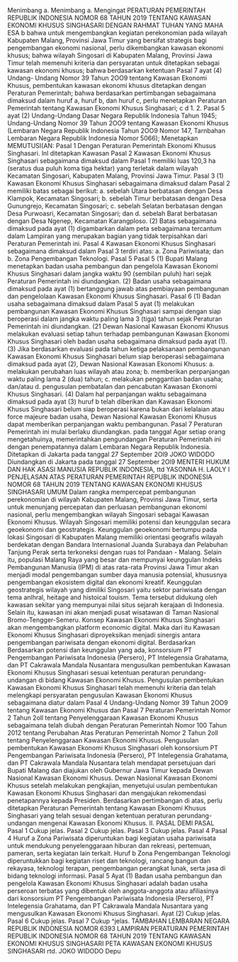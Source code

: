  Menimbang a. Menimbang a. Mengingat PERATURAN PEMERINTAH REPUBLIK INDONESIA NOMOR 68 TAHUN 2019 TENTANG KAWASAN EKONOMI KHUSUS SINGHASARI
DENGAN RAHMAT TUHAN YANG MAHA ESA b bahwa untuk mengembangkan kegiatan perekonomian pada wilayah Kabupaten Malang, Provinsi Jawa Timur yang bersifat strategis bagi pengembangan ekonomi nasional, perlu dikembangkan kawasan ekonomi khusus; bahwa wilayah Singosari di Kabupaten Malang, Provinsi Jawa Timur telah memenuhi kriteria dan persyaratan untuk ditetapkan sebagai kawasan ekonomi khusus; bahwa berdasarkan ketentuan Pasal 7 ayat (4) Undang- Undang Nomor 39 Tahun 2OO9 tentang Kawasan Ekonomi Khusus, pembentukan kawasan ekonomi khusus ditetapkan dengan Peraturan Pemerintah; bahwa berdasarkan pertimbangan sebagaimana dimaksud dalam huruf a, huruf b, dan huruf c, perlu menetapkan Peraturan Pemerintah tentang Kawasan Ekonomi Khusus Singhasari; c d 1.
2. Pasal 5 ayat (2) Undang-Undang Dasar Negara Republik Indonesia Tahun 1945; Undang-Undang Nomor 39 Tahun 2OO9 tentang Kawasan Ekonomi Khusus (Lembaran Negara Republik Indonesia Tahun 2OO9 Nomor 147, Tarnbahan Lembaran Negara Republik Indonesia Nomor 5066); Menetapkan MEMUTUSI(AN:
Pasal 1
Dengan Peraturan Pemerintah Ekonomi Khusus Singhasari. lnl ditetapkan Kawasan
Pasal 2
Kawasan Ekonomi Khusus Singhasari sebagaimana dimaksud dalam Pasal 1 memiliki luas 120,3 ha (seratus dua puluh koma tiga hektar) yang terletak dalam wilayah Kecamatan Singosari, Kabupaten Malang, Provinsi Jawa Timur.
Pasal 3
(1) Kawasan Ekonomi Khusus Singhasari sebagaimana dimaksud dalam Pasal 2 memiliki batas sebagai berikut:
a. sebelah Utara berbatasan dengan Desa Klampok, Kecamatan Singosari;
b. sebelah Timur berbatasan dengan Desa Gunungrejo, Kecamatan Singosari;
c. sebelah Selatan berbatasan dengan Desa Purwoasri, Kecamatan Singosari; dan
d. sebelah Barat berbatasan dengan Desa Ngenep, Kecamatan Karangploso. (2) Batas sebagaimana dimaksud pada ayat (1) digambarkan dalam peta sebagaimana tercantum dalam Lampiran yang merupakan bagian yang tidak terpisahkan dari Peraturan Pemerintah ini.
Pasal 4
Kawasan Ekonomi Khusus Singhasari sebagaimana dimaksud dalam Pasal 3 terdiri atas:
a. Zona Pariwisata; dan
b. Zona Pengembangan Teknologi.
Pasal 5
Pasal 5
(1) Bupati Malang menetapkan badan usaha pembangun dan pengelola Kawasan Ekonomi Khusus Singhasari dalam jangka waktu 90 (sembilan puluh) hari sejak Peraturan Pemerintah ini diundangkan. (2) Badan usaha sebagaimana dimaksud pada ayat (1) bertanggung jawab atas pembiayaan pembangunan dan pengelolaan Kawasan Ekonomi Khusus Singhasari.
Pasal 6
(1) Badan usaha sebagaimana dimaksud dalam Pasal 5 ayat (1) melakukan pembangunan Kawasan Ekonomi Khusus Singhasari sampai dengan siap beroperasi dalam jangka waktu paling lama 3 (tiga) tahun sejak Peraturan Pemerintah ini diundangkan. (21 Dewan Nasional Kawasan Ekonomi Khusus melakukan evaluasi setiap tahun terhadap pembangunan Kawasan Ekonomi Khusus Singhasari oleh badan usaha sebagaimana dimaksud pada ayat (1). (3) Jika berdasarkan evaluasi pada tahun ketiga pelaksanaan pembangunan Kawasan Ekonomi Khusus Singhasari belum siap beroperasi sebagaimana dimaksud pada ayat (2), Dewan Nasional Kawasan Ekonomi Khusus:
a. melakukan perubahan luas wilayah atau zona;
b. memberikan perpanjangan waktu paling lama 2 (dua) tahun;
c. melakukan penggantian badan usaha; dan/atau
d. pengusulan pembatalan dan pencabutan Kawasan Ekonomi Khusus Singhasari. (4) Dalam hal perpanjangan waktu sebagaimana dimaksud pada ayat (3) huruf b telah diberikan dan Kawasan Ekonomi Khusus Singhasari belum siap beroperasi karena bukan dari kelalaian atau force majeure badan usaha, Dewan Nasional Kawasan Ekonomi Khusus dapat memberikan perpanjangan waktu pembangunan.
Pasal 7
Peraturan Pemerintah ini mulai berlaku diundangkan. pada tanggal
Agar setiap orang mengetahuinya, memerintahkan pengundangan Peraturan Pemerintah ini dengan penempatannya dalam Lembaran Negara Republik Indonesia. Ditetapkan di Jakarta pada tanggal 27 September 2Ol9 JOKO WIDODO Diundangkan di Jakarta pada tanggal 27 September 2Ol9 MENTERI HUKUM DAN HAK ASASI MANUSIA REPUBLIK INDONESIA, ttd YASONNA H. LAOLY I PENJELASAN ATAS PERATURAN PEMERINTAH REPUBLIK INDONESIA NOMOR 68 TAHUN 2019 TENTANG KAWASAN EKONOMI KHUSUS SINGHASARI UMUM Dalam rangka mempercepat pembangunan perekonomian di wilayah Kabupaten Malang, Provinsi Jawa Timur, serta untuk menunjang percepatan dan perluasan pembangunan ekonomi nasional, perlu mengembangkan wilayah Singosari sebagai Kawasan Ekonomi Khusus. Wilayah Singosari memiliki potensi dan keunggulan secara geoekonomi dan geostrategis. Keunggulan geoekonomi bertumpu pada lokasi Singosari di Kabupaten Malang memiliki orientasi geografis wilayah berdekatan dengan Bandara Internasional Juanda Surabaya dan Pelabuhan Tanjung Perak serta terkoneksi dengan ruas tol Pandaan - Malang. Selain itu, populasi Malang Raya yang besar dan mempunyai keunggulan Indeks Pembangunan Manusia (IPM) di atas rata-rata Provinsi Jawa Timur akan menjadi modal pengembangan sumber daya manusia potensial, khususnya pengembangan ekosistem digital dan ekonomi kreatif. Keunggulan geostrategis wilayah yang dimiliki Singosari yaitu sektor pariwisata dengan tema anlhral, heitage and histoical touism. Tema tersebut didukung oleh kawasan sekitar yang mempunyai nilai situs sejarah kerajaan di Indonesia. Selain itu, kawasan ini akan menjadi pusat wisatawan di Taman Nasional Bromo-Tengger-Semeru. Konsep Kawasan Ekonomi Khusus Singhasari akan mengembangkan platform economic digital. Maka dari itu Kawasan Ekonomi Khusus Singhasari diproyeksikan menjadi sinergis antara pengembangan pariwisata dengan ekonomi digital. Berdasarkan Berdasarkan potensi dan keunggulan yang ada, konsorsium PT Pengembangan Pariwisata Indonesia (Persero), PT Intelegensia Grahatama, dan PT Cakrawala Mandala Nusantara mengusulkan pembentukan Kawasan Ekonomi Khusus Singhasari sesuai ketentuan peraturan perundang-undangan di bidang Kawasan Ekonomi Khusus. Pengusulan pembentukan Kawasan Ekonomi Khusus Singhasari telah memenuhi kriteria dan telah melengkapi persyaratan pengusulan Kawasan Ekonomi Khusus sebagaimana diatur dalam Pasal 4 Undang-Undang Nomor 39 Tahun 2OO9 tentang Kawasan Ekonomi Khusus dan Pasal 7 Peraturan Pemerintah Nomor 2 Tahun 2oll tentang Penyelenggaraan Kawasan Ekonomi Khusus sebagaimana telah diubah dengan Peraturan Pemerintah Nomor 100 Tahun 2012 tentang Perubahan Atas Peraturan Pemerintah Nomor 2 Tahun 2oll tentang Penyelenggaraan Kawasan Ekonomi Khusus. Pengusulan pembentukan Kawasan Ekonomi Khusus Singhasari oleh konsorsium PT Pengembangan Pariwisata Indonesia (Persero), PT Intelegensia Grahatama, dan PT Cakrawala Mandala Nusantara telah mendapat persetujuan dari Bupati Malang dan diajukan oleh Gubernur Jawa Timur kepada Dewan Nasional Kawasan Ekonomi Khusus. Dewan Nasional Kawasan Ekonomi Khusus setelah melakukan pengkajian, menyetujui usulan pembentukan Kawasan Ekonomi Khusus Singhasari dan mengajukan rekomendasi penetapannya kepada Presiden. Berdasarkan pertimbangan di atas, perlu ditetapkan Peraturan Pemerintah tentang Kawasan Ekonomi Khusus Singhasari yang telah sesuai dengan ketentuan peraturan perundang-undangan mengenai Kawasan Ekonomi Khusus. II. PASAL DEMI PASAL
Pasal 1
Cukup jelas.
Pasal 2
Cukup jelas.
Pasal 3
Cukup jelas.
Pasal 4
Pasal 4 Huruf a Zona Pariwisata diperuntukan bagi kegiatan usaha pariwisata untuk mendukung penyelenggaraan hiburan dan rekreasi, pertemuan, pameran, serta kegiatan lain terkait. Huruf b Zona Pengembangan Teknologi diperuntukkan bagi kegiatan riset dan teknologi, rancang bangun dan rekayasa, teknologi terapan, pengembangan perangkat lunak, serta jasa di bidang teknologi informasi.
Pasal 5
Ayat (1) Badan usaha pembangun dan pengelola Kawasan Ekonomi Khusus Singhasari adalah badan usaha perseroan terbatas yang dibentuk oleh anggota-anggota atau afiliasinya dari konsorsium PT Pengembangan Pariwisata Indonesia (Persero), PT Intelegensia Grahatama, dan PT Cakrawala Mandala Nusantara yang mengusulkan Kawasan Ekonomi Khusus Singhasari. Ayat (2) Cukup jelas.
Pasal 6
Cukup jelas.
Pasal 7
Cukup ^jelas. TAMBAHAN LEMBARAN NEGARA REPUBLIK INDONESIA NOMOR 6393 LAMPIRAN PERATURAN PEMERINTAH REPUBLIK INDONESIA NOMOR 68 TAHUN 2019 TENTANG KAWASAN EKONOMI KHUSUS SINGHASARI PETA KAWASAN EKONOMI KHUSUS SINGHASARI rtd. JOKO WIDODO Depu